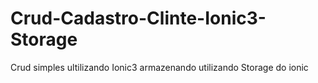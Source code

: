 # Crud-Cadastro-Clinte-Ionic3-Storage
Crud simples ultilizando Ionic3 armazenando utilizando Storage do ionic

